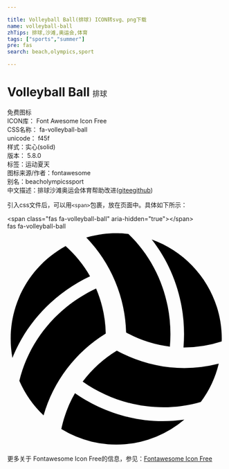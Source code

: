 ```yaml
---

title: Volleyball Ball(排球) ICON转svg、png下载
name: volleyball-ball
zhTips: 排球,沙滩,奥运会,体育
tags: ["sports","summer"]
pre: fas
search: beach,olympics,sport

---
```


# Volleyball Ball  <small style="font-size: 60%;font-weight: 100">排球</small>


<div class="detail-page">
<p>
<span><span class="badge-success badge">免费图标</span> </span>
<br/>
<span>
ICON库：
<span class="badge-secondary badge">Font Awesome Icon Free</span> 
</span>
<br/>
<span>
CSS名称：
<span class="badge-secondary badge">fa-volleyball-ball</span> 
</span>
<br/>
<span>
unicode：
<span class="badge-secondary badge">f45f</span> 
<copy-btn content='f45f' btn-title=""></copy-btn>
<copy-btn :content='String.fromCodePoint(parseInt("f45f", 16))' btn-title="复制U"></copy-btn>
</span><br/><span>样式：<span class="badge-light badge">实心(solid)</span></span>
<br/>
<span>
版本：
<span class="badge-secondary badge">5.8.0</span> 
</span><br/><span>标签：<span class="badge-light badge"><router-link to="/tags/sports.html">运动</router-link></span><span class="badge-light badge"><router-link to="/tags/summer.html">夏天</router-link></span></span>
<br/>
<span>图标来源/作者：<span class="badge-light badge">fontawesome</span></span> 
<br/>
<span>别名：<span class="badge-light badge">beach</span><span class="badge-light badge">olympics</span><span class="badge-light badge">sport</span></span><br/><span class="zh-detail">中文描述：<span class="badge-primary badge">排球</span><span class="badge-primary badge">沙滩</span><span class="badge-primary badge">奥运会</span><span class="badge-primary badge">体育</span><span class="help-link"><span>帮助改进</span>(<a href="https://gitee.com/liuwave/icon-helper/edit/master/json/fontawesome/solid/volleyball-ball.json" target="_blank" rel="noopener noreferrer">gitee</a><a href="https://github.com/liuwave/icon-helper/edit/master/json/fontawesome/solid/volleyball-ball.json" target="_blank" rel="noopener noreferrer">github</a></span>)</span><br/>
</p>
</div>
<div class="alert alert-dark">
  <i class="fas fa-volleyball-ball fa-xs"></i>
  <i class="fas fa-volleyball-ball fa-sm"></i>
  <i class="fas fa-volleyball-ball fa-lg"></i>
  <i class="fas fa-volleyball-ball fa-2x"></i>
  <i class="fas fa-volleyball-ball fa-3x"></i>
  <i class="fas fa-volleyball-ball fa-5x"></i>
  <i class="fas fa-volleyball-ball fa-7x"></i>
</div>
<div>
  <p>引入css文件后，可以用<code>&lt;span&gt;</code>包裹，放在页面中。具体如下所示：    
  </p>
  <div class="alert alert-primary" style="font-size: 14px">
    &lt;span class="fas fa-volleyball-ball" aria-hidden="true"&gt;&lt;/span&gt;
    <copy-btn content='<span class="fas fa-volleyball-ball" aria-hidden="true"></span>'></copy-btn>
  </div>
  <div class="alert alert-secondary">
    <i class="fas fa-volleyball-ball"
    style="font-size: 24px"
    aria-hidden="true"></i> fas fa-volleyball-ball
    <copy-btn content="fas fa-volleyball-ball" btn-title="复制图标名称"></copy-btn>
  </div>
</div>
<div id="svg" class="svg-wrap">
<svg xmlns="http://www.w3.org/2000/svg" viewBox="0 0 512 512"><path d="M231.39 243.48a285.56 285.56 0 0 0-22.7-105.7c-90.8 42.4-157.5 122.4-180.3 216.8a249 249 0 0 0 56.9 81.1 333.87 333.87 0 0 1 146.1-192.2zm-36.9-134.4a284.23 284.23 0 0 0-57.4-70.7c-91 49.8-144.8 152.9-125 262.2 33.4-83.1 98.4-152 182.4-191.5zm187.6 165.1c8.6-99.8-27.3-197.5-97.5-264.4-14.7-1.7-51.6-5.5-98.9 8.5A333.87 333.87 0 0 1 279.19 241a285 285 0 0 0 102.9 33.18zm-124.7 9.5a286.33 286.33 0 0 0-80.2 72.6c82 57.3 184.5 75.1 277.5 47.8a247.15 247.15 0 0 0 42.2-89.9 336.1 336.1 0 0 1-80.9 10.4c-54.6-.1-108.9-14.1-158.6-40.9zm-98.3 99.7c-15.2 26-25.7 54.4-32.1 84.2a247.07 247.07 0 0 0 289-22.1c-112.9 16.1-203.3-24.8-256.9-62.1zm180.3-360.6c55.3 70.4 82.5 161.2 74.6 253.6a286.59 286.59 0 0 0 89.7-14.2c0-2 .3-4 .3-6 0-107.8-68.7-199.1-164.6-233.4z"/></svg>
</div>
<detail full-name='fa-volleyball-ball'></detail>
    
<div><p>更多关于  Fontawesome Icon Free的信息，参见：<a target="_blank" href="https://iconhelper.cn/fontawesome.html">Fontawesome Icon Free</a>
</p></div>
